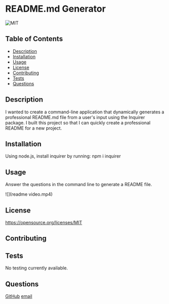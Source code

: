  # README.md Generator
   
   ![MIT](https://img.shields.io/badge/license-MIT-blueviolet)

  ## Table of Contents
  * [Description](#description)
  * [Installation](#installation)
  * [Usage](#usage)
  * [License](#license)
  * [Contributing](#contributing)
  * [Tests](#tests)
  * [Questions](#questions)

## Description
   I wanted to create a command-line application that dynamically generates a professional README.md file from a user's input using the Inquirer package.
   I built this project so that I can quickly create a professional README for a new project.
        

## Installation
 Using node.js, install inquirer by running: npm i inquirer

## Usage
 Answer the questions in the command line to generate a README file.
 
![](readme video.mp4)

## License
 https://opensource.org/licenses/MIT

## Contributing
        

## Tests
No testing currently available.

## Questions
[GitHub](https://github.com/pamelac21)
[email](mailto:pamelac021@gmail.com)
